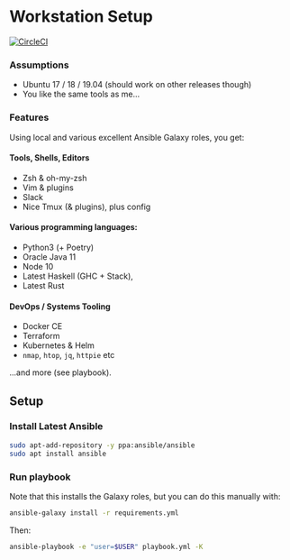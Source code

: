 Workstation Setup
=================
[![CircleCI](https://circleci.com/gh/declension/workstation-playbook.svg?style=svg)](https://circleci.com/gh/declension/workstation-playbook)

### Assumptions

 * Ubuntu 17 / 18 / 19.04 (should work on other releases though)
 * You like the same tools as me...

### Features
Using local and various excellent Ansible Galaxy roles, you get:

#### Tools, Shells, Editors
 * Zsh & oh-my-zsh
 * Vim & plugins
 * Slack
 * Nice Tmux (& plugins), plus config

#### Various programming languages: 
 * Python3 (+ Poetry)
 * Oracle Java 11
 * Node 10 
 * Latest Haskell (GHC + Stack),
 * Latest Rust

#### DevOps / Systems Tooling
 * Docker CE
 * Terraform
 * Kubernetes & Helm
 * `nmap`, `htop`, `jq`, `httpie` etc 

...and more (see playbook).


Setup
-----

### Install Latest Ansible

```bash
sudo apt-add-repository -y ppa:ansible/ansible
sudo apt install ansible
```

### Run playbook

Note that this installs the Galaxy roles, 
but you can do this manually with:

```bash
ansible-galaxy install -r requirements.yml
```

Then: 

```bash
ansible-playbook -e "user=$USER" playbook.yml -K
```
